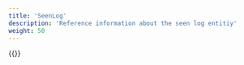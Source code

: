 ```yaml
---
title: 'SeenLog'
description: 'Reference information about the seen log entitiy'
weight: 50
---
```


{{<children />}}

